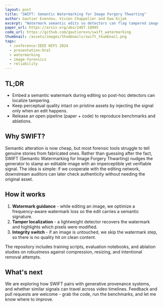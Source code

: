 ```yaml
---
layout: post
title: "SWIFT: Semantic Watermarking for Image Forgery Thwarting"
author: Gautier Evennou, Vivien Chappelier and Ewa Kijak
excerpt: "Watermark semantic edits so detectors can flag tampered images without hurting clean media."
paper_url: https://arxiv.org/abs/2407.18995
code_url: https://github.com/gautierevn/swift_watermarking
thumbnail: /assets/images/thumbnails/swift_thumbnail.png
tags:
  - conference:IEEE WIFS 2024
  - presentation:Oral
  - watermarking
  - image-forensics
  - reliability
---
```


## TL;DR

- Embed a semantic watermark during editing so post-hoc detectors can localize tampering.
- Keep perceptual quality intact on pristine assets by injecting the signal only when an edit happens.
- Release an open pipeline (paper + code) to reproduce benchmarks and ablations.

## Why SWIFT?

Semantic alteration is now cheap, but most forensic tools struggle to tell genuine stories from fabricated ones. Rather than guessing after the fact, SWIFT (Semantic Watermarking for Image Forgery Thwarting) nudges the generator to stamp an editable image with an imperceptible yet verifiable signal. The idea is simple: if we cooperate with the editing network, downstream auditors can later check authenticity without needing the original asset.

## How it works

1. **Watermark guidance** - while editing an image, we optimize a frequency-aware watermark loss so the edit carries a semantic signature.
2. **Tamper localization** - a lightweight detector recovers the watermark and highlights which pixels were modified.
3. **Integrity switch** - if an image is untouched, we skip the watermark step, so there is no quality hit on clean content.

The repository includes training scripts, evaluation notebooks, and ablation studies on robustness against compression, resizing, and intentional removal attempts.

## What's next

We are exploring how SWIFT pairs with generative provenance systems, and whether similar signals can travel across video timelines. Feedback and pull requests are welcome - grab the code, run the benchmarks, and let me know where to improve.
